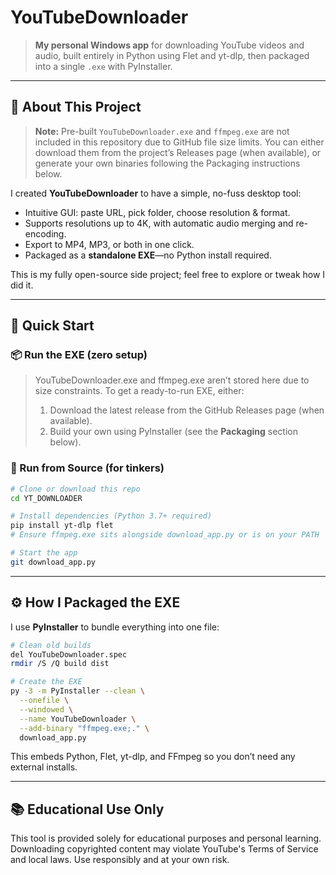 # YouTubeDownloader

> **My personal Windows app** for downloading YouTube videos and audio, built entirely in Python using Flet and yt-dlp, then packaged into a single `.exe` with PyInstaller.

---

## 🚀 About This Project

> **Note:** Pre-built `YouTubeDownloader.exe` and `ffmpeg.exe` are not included in this repository due to GitHub file size limits. You can either download them from the project’s Releases page (when available), or generate your own binaries following the Packaging instructions below.

I created **YouTubeDownloader** to have a simple, no-fuss desktop tool:

* Intuitive GUI: paste URL, pick folder, choose resolution & format.
* Supports resolutions up to 4K, with automatic audio merging and re-encoding.
* Export to MP4, MP3, or both in one click.
* Packaged as a **standalone EXE**—no Python install required.

This is my fully open-source side project; feel free to explore or tweak how I did it.

---

## 🔧 Quick Start

### 📦 Run the EXE (zero setup)

> YouTubeDownloader.exe and ffmpeg.exe aren’t stored here due to size constraints. To get a ready-to-run EXE, either:
>
> 1. Download the latest release from the GitHub Releases page (when available).
> 2. Build your own using PyInstaller (see the **Packaging** section below).

### 🐍 Run from Source (for tinkers)

```bash
# Clone or download this repo
cd YT_DOWNLOADER

# Install dependencies (Python 3.7+ required)
pip install yt-dlp flet
# Ensure ffmpeg.exe sits alongside download_app.py or is on your PATH

# Start the app
git download_app.py
```

---

## ⚙️ How I Packaged the EXE

I use **PyInstaller** to bundle everything into one file:

```bash
# Clean old builds
del YouTubeDownloader.spec
rmdir /S /Q build dist

# Create the EXE
py -3 -m PyInstaller --clean \
  --onefile \
  --windowed \
  --name YouTubeDownloader \
  --add-binary "ffmpeg.exe;." \
  download_app.py
```

This embeds Python, Flet, yt-dlp, and FFmpeg so you don’t need any external installs.

---

## 📚 Educational Use Only

This tool is provided solely for educational purposes and personal learning. Downloading copyrighted content may violate YouTube's Terms of Service and local laws. Use responsibly and at your own risk.
